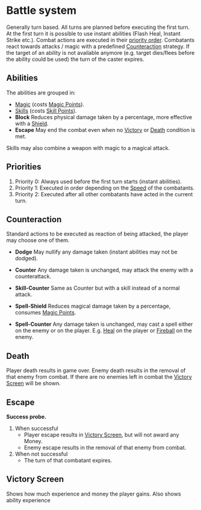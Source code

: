 
# Battle system

Generally turn based.
All turns are planned before executing the first turn.
At the first turn it is possible to use instant abilities (Flash Heal, Instant Strike etc.).
Combat actions are executed in their [priority order](#priorities).
Combatants react towards attacks / magic with a predefined [Counteraction](#counteraction) strategy.
If the target of an ability is not available anymore (e.g. target dies/flees before the ability could be used) the turn of the caster expires.

## Abilities

The abilities are grouped in:
* [Magic](magic.md) (costs [Magic Points](attributes.md#magic-points)).
* [Skills](skills.md) (costs [Skill Points](attributes.md#skill-points)).
* **Block** Reduces physical damage taken by a percentage, more effective with a [Shield](items.md#shields).
* **Escape** May end the combat even when no [Victory](#victory) or [Death](#death) condition is met.

Skills may also combine a weapon with magic to a magical attack.

## Priorities

1. Priority 0: Always used before the first turn starts (instant abilities).
2. Priority 1: Executed in order depending on the [Speed](attributes.md#Speed) of the combatants.
3. Priority 2: Executed after all other combatants have acted in the current turn.


## Counteraction

Standard actions to be executed as reaction of being attacked, the player may choose one of them.

* **Dodge** May nullify any damage taken (instant abilities may not be dodged).


* **Counter** Any damage taken is unchanged, may attack the enemy with a counterattack.
* **Skill-Counter** Same as Counter but with a skill instead of a normal attack.


* **Spell-Shield** Reduces magical damage taken by a percentage, consumes [Magic Points](attributes.md#magic-points).
* **Spell-Counter** Any damage taken is unchanged, may cast a spell either on the enemy or on the player. E.g. [Heal](magic.md#heal) on the player or [Fireball](magic.md#fireball) on the enemy.


## Death

Player death results in game over.
Enemy death results in the removal of that enemy from combat.
If there are no enemies left in combat the [Victory Screen](#victory-Screen) will be shown.

## Escape

**Success probe.**

1. When successful
   * Player escape results in [Victory Screen](#victory-Screen), but will not award any Money.
   * Enemy escape results in the removal of that enemy from combat.
2. When not successful
   * The turn of that combatant expires.

## Victory Screen

Shows how much experience and money the player gains.
Also shows ability experience